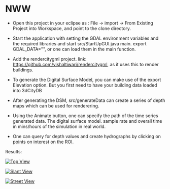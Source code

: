 # NWW
- Open this project in your eclipse as : File -> import -> From Existing Project into Workspace, and point to the clone directory.

- Start the application with setting the GDAL environment variables and the required libraries and start src/StartUpGUI.java main.
export GDAL_DATA="", or one can load them in the main function.

- Add the rendercitygml project. link: https://github.com/vishaltiwari/rendercitygml, as it uses this to render buildings.

- To generate the Digital Surface Model, you can make use of the export Elevation option. But you first need to have your building data loaded into 3dCityDB

- After generating the DSM, src/generateData can create a series of depth maps which can be used for renderering.

- Using the Animate button, one can specify the path of the time series generated data. The digital surface model. sample rate and overall time in mins/hours of the simulation in real world.

- One can query for depth values and create hydrographs by clicking on points on interest on the ROI.

Results:


[![Top View](http://img.youtube.com/vi/U7mCD743LYI/0.jpg)](https://youtu.be/U7mCD743LYI)

[![Slant View](http://img.youtube.com/vi/TcXzJTHYB1g/0.jpg)](https://youtu.be/TcXzJTHYB1g)

[![Street View](http://img.youtube.com/vi/XkrBYgpxB8k/0.jpg)](https://youtu.be/XkrBYgpxB8k)


